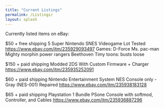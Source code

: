 ```yaml
---
title: "Current Listings"
permalink: /Listings/
layout: splash
---
```


Currently listed items on eBay:

$50 + free shipping 
5 Super Nintendo SNES Videogame Lot Tested https://www.ebay.com/itm/235929093497
Games:
D-Force
Ms. pac-man
Mighty morphin power rangers
Beethoven
Timy toons: busts loose

$150 + paid shipping
Modded 2DS With Custom Firmware + Charger https://www.ebay.com/itm/235935252091

$60 + paid shipping
Nintendo Entertainment System NES Console only - Gray (NES-001) Repaired https://www.ebay.com/itm/235938183128

$65 + paid shipping
Playstation 1 Bundle PSone Console with softmod, Controller, and Cables https://www.ebay.com/itm/235936887296
